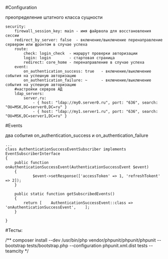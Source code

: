 #Configuration

преопределение штатного класса сущности

    security:
        firewall_session_key: main - имя файрвола для восстановления сессии
        redirect_by_server: false  - включение/выключение перенаправление сервером или фронтом в случае успеха
        route:
            check: login_check  - маршрут проверки авторизации
            login: login        - стартовая страница
            redirect: core_home - перенаправление в случае успеха
        event:
            on_authentication_success: true   - включение/выключение события на успешную авторизацию
            on_authentication_failure: ~      - включение/выключение события на успешную авторизацию
        #настройки сервров АД
        ldap_servers:
            server.ru:
                - { host: "ldap://my0.server0.ru", port: "636", search: "OU=MSK,DC=server0,DC=ru" }
                - { host: "ldap://my1.server1.ru", port: "636", search: "OU=MSK,DC=server1,DC=ru" }
#Events

два события on_authentication_success и on_authentication_failure

    ...
    class AuthenticationSuccessEventSubscriber implements EventSubscriberInterface
    {
        public function onAuthenticationSuccessEvent(AuthenticationSuccessEvent $event)
        {
                $event->setResponse(['accessToken' => 1, 'refreshTokent' => 2]);
        }

        public static function getSubscribedEvents()
        {
            return [    AuthenticationSuccessEvent::class => 'onAuthenticationSuccessEvent',    ];
        }

    }
  
#Тесты:
    
/**
composer install --dev
/usr/bin/php vendor/phpunit/phpunit/phpunit --bootstrap tests/bootstrap.php --configuration phpunit.xml.dist tests --teamcity
*/


